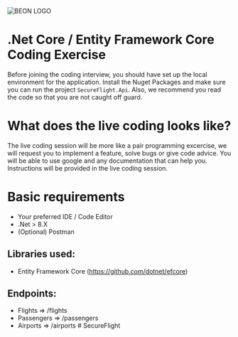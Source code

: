 ![BEON LOGO](https://beon.studio/blog/wp-content/themes/twentybeon/app/images/beon-purple.png)

# .Net Core / Entity Framework Core Coding Exercise

Before joining the coding interview, you should have set up the local environment for the application. Install the Nuget Packages and make sure you can run the project `SecureFlight.Api`. Also, we recommend you read the code so that you are not caught off guard.

# What does the live coding looks like?

The live coding session will be more like a pair programming excercise, we will request you to implement a feature, solve bugs or give code advice. You will be able to use google and any documentation that can help you. Instructions will be provided in the live coding session.

# Basic requirements

-   Your preferred IDE / Code Editor
-   .Net > 8.X
-   (Optional) Postman

## Libraries used:

-   Entity Framework Core (https://github.com/dotnet/efcore)

## Endpoints:

-   Flights => /flights
-   Passengers => /passengers
-   Airports => /airports
#   S e c u r e F l i g h t  
 